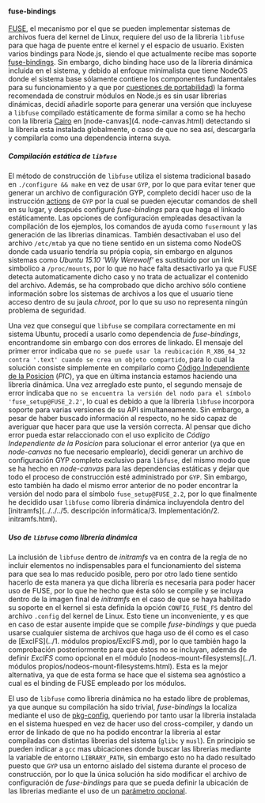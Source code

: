 #### fuse-bindings

[FUSE](http://fuse.sourceforge.net), el mecanismo por el que se pueden
implementar sistemas de archivos fuera del kernel de Linux, requiere del uso de
la libreria `libfuse` para que haga de puente entre el kernel y el espacio de
usuario. Existen varios bindings para Node.js, siendo el que actualmente recibe
mas soporte [fuse-bindings](https://github.com/mafintosh/fuse-bindings). Sin
embargo, dicho binding hace uso de la libreria dinámica incluida en el sistema,
y debido al enfoque minimalista que tiene NodeOS donde el sistema base sólamente
contiene los componentes fundamentales para su funcionamiento y a que por
[cuestiones de portabilidad](https://n8.io/converting-a-c-library-to-gyp)) la
forma recomendada de construir módulos en Node.js es sin usar librerias
dinámicas, decidí añadirle soporte para generar una versión que incluyese a
`libfuse` compilado estáticamente de forma similar a como se ha hecho con la
libreria [Cairo](http://cairographics.org) en [node-canvas](4. node-canvas.html)
detectando si la libreria esta instalada globalmente, o caso de que no sea así,
descargarla y compilarla como una dependencia interna suya.

##### Compilación estática de `libfuse`

El método de construcción de `libfuse` utiliza el sistema tradicional basado en
`./configure && make` en vez de usar `GYP`, por lo que para evitar tener que
generar un archivo de configuración GYP, completo decidí hacer uso de la
instrucción [actions](http://stackoverflow.com/a/27301199/586382) de `GYP` por
la cual se pueden ejecutar comandos de shell en su lugar, y después configuré
*fuse-bindings* para que haga el linkado estáticamente. Las opciones de
configuración empleadas desactivan la compilación de los ejemplos, los comandos
de ayuda como `fusermount` y las generación de las librerias dinamicas. También
desactivaban el uso del archivo `/etc/mtab` ya que no tiene sentido en un
sistema como NodeOS donde cada usuario tendría su própia copia, sin embargo en
algunos sistemas como *Ubuntu 15.10 'Wily Werewolf'* es sustituido por un link
simbolico a `/proc/mounts`, por lo que no hace falta desactivarlo ya que FUSE
detecta automaticamente dicho caso y no trata de actualizar el contenido del
archivo. Además, se ha comprobado que dicho archivo sólo contiene información
sobre los sistemas de archivos a los que el usuario tiene acceso dentro de su
jaula *chroot*, por lo que su uso no representa ningún problema de seguridad.

Una vez que conseguí que `libfuse` se compilara correctamente en mi sistema
Ubuntu, procedí a usarlo como dependencia de *fuse-bindings*, encontrandome sin
embargo con dos errores de linkado. El mensaje del primer error indicaba que `no
se puede usar la reubicación R_X86_64_32 contra '.text' cuando se crea un objeto
compartido`, para lo cual la solución consiste simplemente en compilarlo como
[Código Independiente de la Posicion](https://en.wikipedia.org/wiki/Position-independent_code)
(*PIC*), ya que en última instancia estamos haciendo una libreria dinámica. Una
vez arreglado este punto, el segundo mensaje de error indicaba que `no se
encuentra la versión del nodo para el símbolo 'fuse_setup@FUSE_2.2'`, lo cual es
debido a que la libreria `libfuse` incorpora soporte para varias versiones de su
API simultaneamente. Sin embargo, a pesar de haber buscado información al
respecto, no he sido capaz de averiguar que hacer para que use la versión
correcta. Al pensar que dicho error pueda estar relaccionado con el uso
explicito de *Código Independiente de la Posicion* para solucionar el error
anterior (ya que en *node-canvas* no fue necesario emplearlo), decidí generar un
archivo de configuración GYP completo exclusivo para `libfuse`, del mismo modo
que se ha hecho en *node-canvas* para las dependencias estáticas y dejar que
todo el proceso de construcción esté administrado por `GYP`. Sin embargo, esto
también ha dado el mismo error anterior de no poder encontrar la versión del
nodo para el símbolo `fuse_setup@FUSE_2.2`, por lo que finalmente he decidido
usar `libfuse` como libreria dinámica incluyendola dentro del
[initramfs](../../../5. descripción informática/3. Implementación/2. initramfs.html).

##### Uso de `libfuse` como librería dinámica

La inclusión de `libfuse` dentro de *initramfs* va en contra de la regla de no
incluir elementos no indispensables para el funcionamiento del sistema para que
sea lo mas reducido posible, pero por otro lado tiene sentido hacerlo de esta
manera ya que dicha librería es necesaria para poder hacer uso de FUSE, por lo
que he hecho que ésta sólo se compile y se incluya dentro de la imagen final de
*initramfs* en el caso de que se haya habilitado su soporte en el kernel si esta
definida la opción `CONFIG_FUSE_FS` dentro del archivo `.config` del kernel de
Linux. Esto tiene un inconveniente, y es que en caso de estar ausente impide que
se compile *fuse-bindings* y que pueda usarse cualquier sistema de archivos que
haga uso de él como es el caso de [ExclFS](../1. módulos propios/ExclFS.md), por
lo que también hago la comprobación posteriormente para que éstos no se incluyan,
además de definir *ExclFS* como opcional en el módulo
[nodeos-mount-filesystems](../1. módulos propios/nodeos-mount-filesystems.html).
Esta es la mejor alternativa, ya que de esta forma se hace que el sistema sea
agnóstico a cual es el binding de FUSE empleado por los módulos.

El uso de `libfuse` como libreria dinámica no ha estado libre de problemas, ya
que aunque su compilación ha sido trivial, *fuse-bindings* la localiza mediante
el uso de [pkg-config](http://www.freedesktop.org/wiki/Software/pkg-config),
queriendo por tanto usar la libreria instalada en el sistema huesped en vez de
hacer uso del cross-compiler, y dando un error de linkado de que no ha podido
encontrar la libreria al estar compiladas con distintas librerias del sistema
(`glibc` y `musl`). En principio se pueden indicar a `gcc` mas ubicaciones donde
buscar las librerias mediante la variable de entorno `LIBRARY_PATH`, sin embargo
esto no ha dado resultado puesto que `GYP` usa un entorno aislado del sistema
durante el proceso de construcción, por lo que la única solución ha sido
modificar el archivo de configuración de *fuse-bindings* para que se pueda
definir la ubicación de las librerias mediante el uso de un
[parámetro opcional](https://github.com/mafintosh/fuse-bindings/pull/12).
